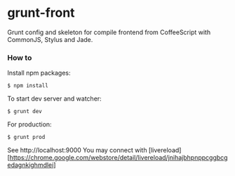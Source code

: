 # grunt-front

Grunt config and skeleton for compile frontend from CoffeeScript with CommonJS, Stylus and Jade.

### How to
Install npm packages:
```
$ npm install
```

To start dev server and watcher:
```
$ grunt dev
```

For production:
```
$ grunt prod
```

See http://localhost:9000
You may connect with [livereload][https://chrome.google.com/webstore/detail/livereload/jnihajbhpnppcggbcgedagnkighmdlei]